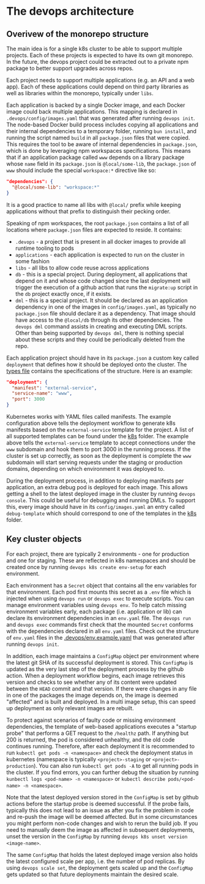 # The devops architecture

## Overivew of the monorepo structure

The main idea is for a single k8s cluster to be able to support multiple projects. Each of these projects is expected to have its own git monorepo. In the future, the devops project could be extracted out to a private npm package to better support upgrades across repos.

Each project needs to support multiple applications (e.g. an API and a web app). Each of these applications could depend on third party libraries as well as libraries within the monorepo, typically under `libs`.

Each application is backed by a single Docker image, and each Docker image could back multiple applications. This mapping is declared in `.devops/config/images.yaml` that was generated after running `devops init`. The node-based Docker build process includes copying all applications and their internal dependencies to a temporary folder, running `bun install`, and running the script named `build` in all `package.json` files that were copied. This requires the tool to be aware of internal dependencies in `package.json`, which is done by leveraging npm workspaces specifications. This means that if an application package called `www` depends on a library package whose `name` field in its `package.json` is `@local/some-lib`, the `package.json` of `www` should include the special `workspace:*` directive like so:

```json
"dependencies": {
  "@local/some-lib": "workspace:*"
}
```

It is a good practice to name all libs with `@local/` prefix while keeping applications without that prefix to distinguish their pecking order.

Speaking of npm workspaces, the root `package.json` contains a list of all locations where `package.json` files are expected to reside. It contains:

- `.devops` - a project that is present in all docker images to provide all runtime tooling to pods
- `applications` - each application is expected to run on the cluster in some fashion
- `libs` - all libs to allow code reuse across applications
- `db` - this is a special project. During deployment, all applications that depend on it and whose code changed since the last deployment will trigger the execution of a github action that runs the `migrate:up` script in the `db` project exactly once, if it exists.
- `dml` - this is a special project. It should be declared as an application dependency in one of the images in `config/images.yaml`, as typically no `package.json` file should declare it as a dependency. That image should have access to the `@local/db` through its other dependencies. The `devops dml` command assists in creating and executing DML scripts. Other than being supported by `devops dml`, there is nothing special about these scripts and they could be periodically deleted from the repo.

Each application project should have in its `package.json` a custom key called `deployment` that defines how it should be deployed onto the cluster. The [types file](../src/types/index.ts) contains the specifications of the structure. Here is an example:

```json
"deployment": {
  "manifest": "external-service",
  "service-name": "www",
  "port": 3000
}
```

Kubernetes works with YAML files called manifests. The example configuration above tells the deployment workflow to generate k8s manifests based on the `external-service` template for the project. A list of all supported templates can be found under the [k8s](../src/k8s/composite-templates.yaml) folder. The example above tells the `external-service` template to accept connections under the `www` subdomain and hook them to port 3000 in the running process. If the cluster is set up correctly, as soon as the deployment is complete the `www` subdomain will start serving requests under the staging or production domains, depending on which environment it was deployed to.

During the deployment process, in addition to deploying manifests per application, an extra debug pod is deployed for each image. This allows getting a shell to the latest deployed image in the cluster by running `devops console`. This could be useful for debugging and running DMLs. To support this, every image should have in its `config/images.yaml` an entry called `debug-template` which should correspond to one of the templates in the [k8s](../src/k8s/composite-templates.yaml) folder.

## Key cluster objects

For each project, there are typically 2 environments - one for production and one for staging. These are reflected in k8s namespaces and should be created once by running `devops k8s create env-setup` for each environment.

Each environment has a `Secret` object that contains all the env variables for that environment. Each pod first mounts this secret as a `.env` file which is injected when using `devops run` or `devops exec` to execute scripts. You can manage environment variables using `devops env`. To help catch missing environment variables early, each package (i.e. application or lib) can declare its environment dependencies in an `env.yaml` file. The `devops run` and `devops exec` commands first check that the mounted `Secret` conforms with the dependencies declared in all `env.yaml` files. Check out the structure of `env.yaml` files in the [.devops/env.example.yaml](../env.example.yaml) that was generated after running `devops init`.

In addition, each image maintains a `ConfigMap` object per environment where the latest git SHA of its successful deployment is stored. This `ConfigMap` is updated as the very last step of the deployment process by the github action. When a deployment workflow begins, each image retrieves this version and checks to see whether any of its content were updated between the `HEAD` commit and that version. If there were changes in any file in one of the packages the image depends on, the image is deemed "affected" and is built and deployed. In a multi image setup, this can speed up deployment as only relevant images are rebuilt.

To protect against scenarios of faulty code or missing environment dependencies, the template of web-based applications executes a "startup probe" that performs a GET request to the `/healthz` path. If anything but 200 is returned, the pod is considered unhealthy, and the old code continues running. Therefore, after each deployment it is recommended to run `kubectl get pods -n <namespace>` and check the deployment status in kubernetes (namespace is typically `<project>-staging` or `<project>-production`). You can also run `kubectl get pods -A` to get all running pods in the cluster. If you find errors, you can further debug the situation by running `kunbectl logs <pod-name> -n <namespace>` or `kubectl describe pods/<pod-name> -n <namespace>`.

Note that the latest deployed version stored in the `ConfigMap` is set by github actions before the startup probe is deemed successful. If the probe fails, typically this does not lead to an issue as after you fix the problem in code and re-push the image will be deemed affected. But in some circumstances you might perform non-code changes and wish to rerun the build job. If you need to manually deem the image as affected in subsequent deployments, unset the version in the `ConfigMap` by running `devops k8s unset version <image-name>`.

The same `ConfigMap` that holds the latest deployed image version also holds the latest configured scale per app, i.e. the number of pod replicas. By using `devops scale set`, the deployment gets scaled up and the `ConfigMap` gets updated so that future deployments maintain the desired scale.
